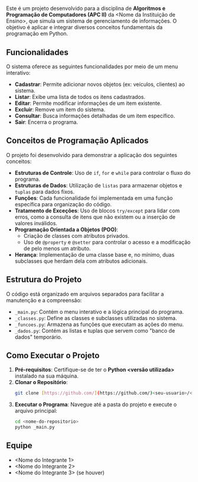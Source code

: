 # <Nome do Projeto>

Este é um projeto desenvolvido para a disciplina de **Algoritmos e Programação de Computadores (APC II)** da <Nome da Instituição de Ensino>, que simula um sistema de gerenciamento de informações. O objetivo é aplicar e integrar diversos conceitos fundamentais da programação em Python.

## Funcionalidades

O sistema oferece as seguintes funcionalidades por meio de um menu interativo:

* **Cadastrar**: Permite adicionar novos objetos (ex: veículos, clientes) ao sistema.
* **Listar**: Exibe uma lista de todos os itens cadastrados.
* **Editar**: Permite modificar informações de um item existente.
* **Excluir**: Remove um item do sistema.
* **Consultar**: Busca informações detalhadas de um item específico.
* **Sair**: Encerra o programa.

## Conceitos de Programação Aplicados

O projeto foi desenvolvido para demonstrar a aplicação dos seguintes conceitos:

* **Estruturas de Controle**: Uso de `if`, `for` e `while` para controlar o fluxo do programa.
* **Estruturas de Dados**: Utilização de `listas` para armazenar objetos e `tuplas` para dados fixos.
* **Funções**: Cada funcionalidade foi implementada em uma função específica para organização do código.
* **Tratamento de Exceções**: Uso de blocos `try/except` para lidar com erros, como a consulta de itens que não existem ou a inserção de valores inválidos.
* **Programação Orientada a Objetos (POO)**:
    * Criação de classes com atributos privados.
    * Uso de `@property` e `@setter` para controlar o acesso e a modificação de pelo menos um atributo.
* **Herança**: Implementação de uma classe base e, no mínimo, duas subclasses que herdam dela com atributos adicionais.

## Estrutura do Projeto

O código está organizado em arquivos separados para facilitar a manutenção e a compreensão:

* `_main.py`: Contém o menu interativo e a lógica principal do programa.
* `_classes.py`: Define as classes e subclasses utilizadas no sistema.
* `_funcoes.py`: Armazena as funções que executam as ações do menu.
* `_dados.py`: Contém as listas e tuplas que servem como "banco de dados" temporário.

## Como Executar o Projeto

1.  **Pré-requisitos**: Certifique-se de ter o **Python <versão utilizada>** instalado na sua máquina.
2.  **Clonar o Repositório**:
    ```bash
    git clone [https://github.com/](https://github.com/)<seu-usuario>/<nome-do-repositorio>.git
    ```
3.  **Executar o Programa**:
    Navegue até a pasta do projeto e execute o arquivo principal:
    ```bash
    cd <nome-do-repositorio>
    python _main.py
    ```

## Equipe

* <Nome do Integrante 1>
* <Nome do Integrante 2>
* <Nome do Integrante 3> (se houver)
